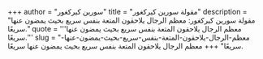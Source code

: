 +++
author = "سورين كيركغور"
title = "مقولة سورين كيركغور"
description = "مقولة سورين كيركغور: معظم الرجال يلاحقون المتعة بنفس سريع بحيث يمضون عنها سريعًا."
quote = '''معظم الرجال يلاحقون المتعة بنفس سريع بحيث يمضون عنها سريعًا.''' 
slug = "معظم-الرجال-يلاحقون-المتعة-بنفس-سريع-بحيث-يمضون-عنها-سريعًا"
+++
معظم الرجال يلاحقون المتعة بنفس سريع بحيث يمضون عنها سريعًا.
